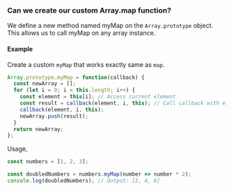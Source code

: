 ### Can we create our custom Array.map function?

We define a new method named myMap on the `Array.prototype` object. This allows us to call myMap on any array instance.

#### Example

Create a custom `myMap` that works exactly same as `map`.

```javascript
Array.prototype.myMap = function(callback) {
  const newArray = [];
  for (let i = 0; i < this.length; i++) {
    const element = this[i]; // Access current element
    const result = callback(element, i, this); // Call callback with element, index, and array
    callback(element, i, this);
    newArray.push(result);
  }
  return newArray;
};
```

Usage,

```javascript
const numbers = [1, 2, 3];

const doubledNumbers = numbers.myMap(number => number * 2);
console.log(doubledNumbers); // Output: [2, 4, 6]
```
